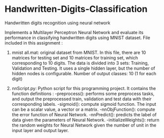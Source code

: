 # Handwritten-Digits-Classification
 Handwritten digits recognition using neural network

Implements a Multilayer Perceptron Neural Network and evaluate its performance in classifying handwritten digits using MNIST dataset.
File included in this assignment : 

1) mnist all.mat: original dataset from MNIST. In this file, there are 10 matrices for testing set and 10 matrices for training set, which corresponding to 10 digits. 
The data is divided into 3 sets: Training, Validation and Testing.
It uses a single hidden layer, but the number of hidden nodes is configurable. Number of output classes: 10 (1 for each digit)

2) nnScript.py: Python script for this programming project. It contains the function definitions :
-preprocess(): performs some preprocess tasks, and output the preprocessed train, validation and test data with their corresponding labels. 
-sigmoid(): compute sigmoid function. The input can be a scalar value, a vector or a matrix. 
-nnObjFunction(): compute the error function of Neural Network. 
-nnPredict(): predicts the label of data given the parameters of Neural Network. 
-initializeWeights(): return the random weights for Neural Network given the number of unit in the input layer and output layer.
